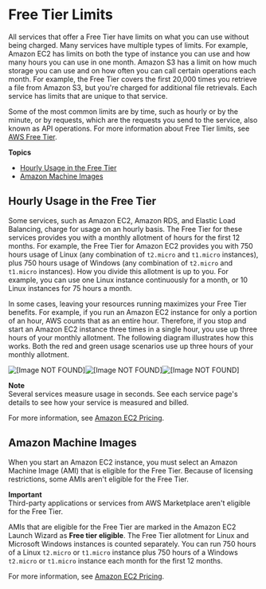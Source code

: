 # Free Tier Limits<a name="free-tier-limits"></a>

All services that offer a Free Tier have limits on what you can use without being charged\. Many services have multiple types of limits\. For example, Amazon EC2 has limits on both the type of instance you can use and how many hours you can use in one month\. Amazon S3 has a limit on how much storage you can use and on how often you can call certain operations each month\. For example, the Free Tier covers the first 20,000 times you retrieve a file from Amazon S3, but you're charged for additional file retrievals\. Each service has limits that are unique to that service\.

Some of the most common limits are by time, such as hourly or by the minute, or by requests, which are the requests you send to the service, also known as API operations\. For more information about Free Tier limits, see [AWS Free Tier](http://aws.amazon.com/free/)\.

**Topics**
+ [Hourly Usage in the Free Tier](#hourly-limits)
+ [Amazon Machine Images](#ami-limits)

## Hourly Usage in the Free Tier<a name="hourly-limits"></a>

Some services, such as Amazon EC2, Amazon RDS, and Elastic Load Balancing, charge for usage on an hourly basis\. The Free Tier for these services provides you with a monthly allotment of hours for the first 12 months\. For example, the Free Tier for Amazon EC2 provides you with 750 hours usage of Linux \(any combination of `t2.micro` and `t1.micro` instances\), plus 750 hours usage of Windows \(any combination of `t2.micro` and `t1.micro` instances\)\. How you divide this allotment is up to you\. For example, you can use one Linux instance continuously for a month, or 10 Linux instances for 75 hours a month\.

In some cases, leaving your resources running maximizes your Free Tier benefits\. For example, if you run an Amazon EC2 instance for only a portion of an hour, AWS counts that as an entire hour\. Therefore, if you stop and start an Amazon EC2 instance three times in a single hour, you use up three hours of your monthly allotment\. The following diagram illustrates how this works\. Both the red and green usage scenarios use up three hours of your monthly allotment\.

![\[Image NOT FOUND\]](http://docs.aws.amazon.com/awsaccountbilling/latest/aboutv2/)![\[Image NOT FOUND\]](http://docs.aws.amazon.com/awsaccountbilling/latest/aboutv2/)![\[Image NOT FOUND\]](http://docs.aws.amazon.com/awsaccountbilling/latest/aboutv2/)

**Note**  
Several services measure usage in seconds\. See each service page's details to see how your service is measured and billed\.

For more information, see [Amazon EC2 Pricing](https://aws.amazon.com/ec2/pricing/)\.

## Amazon Machine Images<a name="ami-limits"></a>

When you start an Amazon EC2 instance, you must select an Amazon Machine Image \(AMI\) that is eligible for the Free Tier\. Because of licensing restrictions, some AMIs aren't eligible for the Free Tier\.

**Important**  
Third\-party applications or services from AWS Marketplace aren't eligible for the Free Tier\.

AMIs that are eligible for the Free Tier are marked in the Amazon EC2 Launch Wizard as **Free tier eligible**\. The Free Tier allotment for Linux and Microsoft Windows instances is counted separately\. You can run 750 hours of a Linux `t2.micro` or `t1.micro` instance plus 750 hours of a Windows `t2.micro` or `t1.micro` instance each month for the first 12 months\.

For more information, see [Amazon EC2 Pricing](https://aws.amazon.com/ec2/pricing/)\.